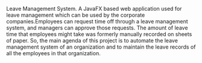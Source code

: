 Leave Management System. 
 A JavaFX based web application used for leave management which can be used by the corporate companies.Employees can request time off through a leave
management system, and managers can approve those requests. The amount of leave time
that employees might take was formerly manually recorded on sheets of paper. So, the main
agenda of this project is to automate the leave management system of an organization and to
maintain the leave records of all the employees in that organization.
